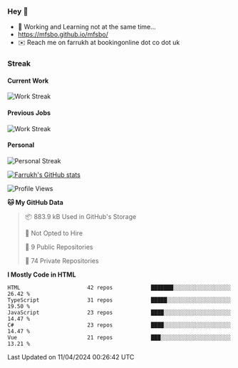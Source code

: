 ### Hey 👋

- 🏃 Working and Learning not at the same time...
- https://mfsbo.github.io/mfsbo/
- ✉️ Reach me on farrukh at bookingonline dot co dot uk

### Streak
#### Current Work
![Work Streak](https://streak-stats.demolab.com/?user=mfsbo)
#### Previous Jobs
![Work Streak](https://streak-stats.demolab.com/?user=farrukhcw)
#### Personal
![Personal Streak](https://streak-stats.demolab.com/?user=farrukhsubhani)

[![Farrukh's GitHub stats](https://github-readme-stats.vercel.app/api?username=mfsbo&hide=stars&count_private=true)](https://github.com/mfsbo/)

<!--START_SECTION:waka-->
![Profile Views](http://img.shields.io/badge/Profile%20Views-7-blue)

**🐱 My GitHub Data** 

> 📦 883.9 kB Used in GitHub's Storage 
 > 
> 🚫 Not Opted to Hire
 > 
> 📜 9 Public Repositories 
 > 
> 🔑 74 Private Repositories 
 > 
**I Mostly Code in HTML** 

```text
HTML                     42 repos            ███████░░░░░░░░░░░░░░░░░░   26.42 % 
TypeScript               31 repos            █████░░░░░░░░░░░░░░░░░░░░   19.50 % 
JavaScript               23 repos            ████░░░░░░░░░░░░░░░░░░░░░   14.47 % 
C#                       23 repos            ████░░░░░░░░░░░░░░░░░░░░░   14.47 % 
Vue                      21 repos            ███░░░░░░░░░░░░░░░░░░░░░░   13.21 % 
```




 Last Updated on 11/04/2024 00:26:42 UTC
<!--END_SECTION:waka-->
<!--
**mfsbo/mfsbo** is a ✨ _special_ ✨ repository because its `README.md` (this file) appears on your GitHub profile.

Here are some ideas to get you started:

- 🔭 I’m currently working on ...
- 🌱 I’m currently learning ...
- 👯 I’m looking to collaborate on ...
- 🤔 I’m looking for help with ...
- 💬 Ask me about ...
- 📫 How to reach me: ...
- 😄 Pronouns: ...
- ⚡ Fun fact: ...
-->
